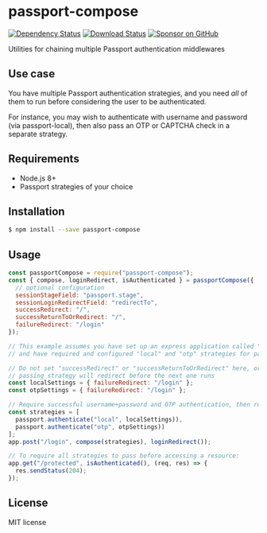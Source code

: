 # passport-compose

[![Dependency Status](https://img.shields.io/david/compwright/passport-compose.svg?style=flat-square)](https://david-dm.org/compwright/passport-compose)
[![Download Status](https://img.shields.io/npm/dm/passport-compose.svg?style=flat-square)](https://www.npmjs.com/package/passport-compose)
[![Sponsor on GitHub](https://img.shields.io/static/v1?label=Sponsor&message=❤&logo=GitHub&link=https://github.com/sponsors/compwright)](https://github.com/sponsors/compwright)

Utilities for chaining multiple Passport authentication middlewares

## Use case

You have multiple Passport authentication strategies, and you need _all_ of them to run before considering the user to be authenticated.

For instance, you may wish to authenticate with username and password (via passport-local), then also pass an OTP or CAPTCHA check in a separate strategy.

## Requirements

* Node.js 8+
* Passport strategies of your choice

## Installation

```bash
$ npm install --save passport-compose
```

## Usage

```javascript
const passportCompose = require("passport-compose");
const { compose, loginRedirect, isAuthenticated } = passportCompose({
  // optional configuration
  sessionStageField: "passport.stage",
  sessionLoginRedirectField: "redirectTo",
  successRedirect: "/",
  successReturnToOrRedirect: "/",
  failureRedirect: "/login"
});

// This example assumes you have set up an express application called "app",
// and have required and configured "local" and "otp" strategies for passport

// Do not set "successRedirect" or "successReturnToOrRedirect" here, or a
// passing strategy will redirect before the next one runs
const localSettings = { failureRedirect: "/login" };
const otpSettings = { failureRedirect: "/login" };

// Require successful username+password and OTP authentication, then redirect
const strategies = [
  passport.authenticate("local", localSettings)),
  passport.authenticate("otp", otpSettings))
];
app.post("/login", compose(strategies), loginRedirect());

// To require all strategies to pass before accessing a resource:
app.get("/protected", isAuthenticated(), (req, res) => {
  res.sendStatus(204);
});
```

## License

MIT license
